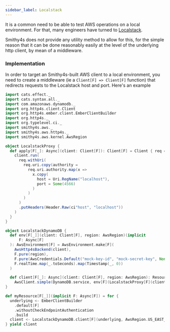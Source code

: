 ```yaml
---
sidebar_label: Localstack
---
```


It is a common need to be able to test AWS operations on a local environment. For that, many engineers have turned to [Localstack](https://localstack.cloud/).

Smithy4s does not provide any utility method to allow for this, for the simple reason that it can be done reasonably easily
at the level of the underlying http client, by mean of a middleware.

### Implementation

In order to target an Smithy4s-built AWS client to a local environment, you need to create a middleware (ie a `Client[F] => Client[F]` function) that redirects requests to the Localstack host and port. Here's an example

```scala mdoc:compile-only
import cats.effect._
import cats.syntax.all._
import com.amazonaws.dynamodb._
import org.http4s.client.Client
import org.http4s.ember.client.EmberClientBuilder
import org.http4s._
import org.typelevel.ci._
import smithy4s.aws._
import smithy4s.aws.http4s._
import smithy4s.aws.kernel.AwsRegion

object LocalstackProxy {
  def apply[F[_]: Async](client: Client[F]): Client[F] = Client { req =>
    client.run(
      req.withUri(
        req.uri.copy(authority =
          req.uri.authority.map(x =>
            x.copy(
              host = Uri.RegName("localhost"),
              port = Some(4566)
            )
          )
        )
      )
      .putHeaders(Header.Raw(ci"host", "localhost"))
    )
  }
}

object LocalstackDynamoDB {
  def env[F[_]](client: Client[F], region: AwsRegion)(implicit
      F: Async[F]
  ): AwsEnvironment[F] = AwsEnvironment.make[F](
    AwsHttp4sBackend(client),
    F.pure(region),
    F.pure(AwsCredentials.Default("mock-key-id", "mock-secret-key", None)),
    F.realTime.map(_.toSeconds).map(Timestamp(_, 0))
  )

  def client[F[_]: Async](client: Client[F], region: AwsRegion): Resource[F, DynamoDB.Impl[F]] =
    AwsClient.simple(DynamoDB.service, env[F](LocalstackProxy[F](client), region))
}

def myResource[F[_]](implicit F: Async[F]) = for {
  underlying <- EmberClientBuilder
    .default[F]
    .withoutCheckEndpointAuthentication
    .build
  client <- LocalstackDynamoDB.client[F](underlying, AwsRegion.US_EAST_1)
} yield client
```

